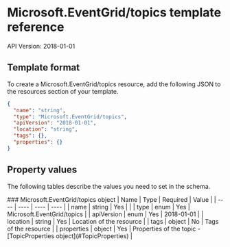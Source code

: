 # Microsoft.EventGrid/topics template reference
API Version: 2018-01-01
## Template format

To create a Microsoft.EventGrid/topics resource, add the following JSON to the resources section of your template.

```json
{
  "name": "string",
  "type": "Microsoft.EventGrid/topics",
  "apiVersion": "2018-01-01",
  "location": "string",
  "tags": {},
  "properties": {}
}
```
## Property values

The following tables describe the values you need to set in the schema.

<a id="Microsoft.EventGrid/topics" />
### Microsoft.EventGrid/topics object
|  Name | Type | Required | Value |
|  ---- | ---- | ---- | ---- |
|  name | string | Yes |  |
|  type | enum | Yes | Microsoft.EventGrid/topics |
|  apiVersion | enum | Yes | 2018-01-01 |
|  location | string | Yes | Location of the resource |
|  tags | object | No | Tags of the resource |
|  properties | object | Yes | Properties of the topic - [TopicProperties object](#TopicProperties) |

